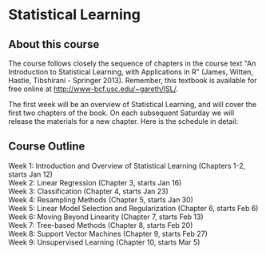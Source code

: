 # Statistical Learning

## About this course
The course follows closely the sequence of chapters in the course text "An Introduction to Statistical Learning, with Applications in R" (James, Witten, Hastie, Tibshirani - Springer 2013). Remember, this textbook is available for free online at http://www-bcf.usc.edu/~gareth/ISL/.     

The first week will be an overview of Statistical Learning, and will cover the first two chapters of the book. On each subsequent Saturday we will release the materials for a new chapter. Here is the schedule in detail:       

## Course Outline
Week 1: Introduction and Overview of Statistical Learning (Chapters 1-2, starts Jan 12)   
Week 2: Linear Regression (Chapter 3, starts Jan 16)     
Week 3: Classification (Chapter 4, starts Jan 23)      
Week 4: Resampling Methods (Chapter 5, starts Jan 30)      
Week 5: Linear Model Selection and Regularization (Chapter 6, starts Feb 6)       
Week 6: Moving Beyond Linearity (Chapter 7, starts Feb 13)       
Week 7: Tree-based Methods (Chapter 8, starts Feb 20)      
Week 8: Support Vector Machines (Chapter 9, starts Feb 27)       
Week 9: Unsupervised Learning (Chapter 10, starts Mar 5)     


